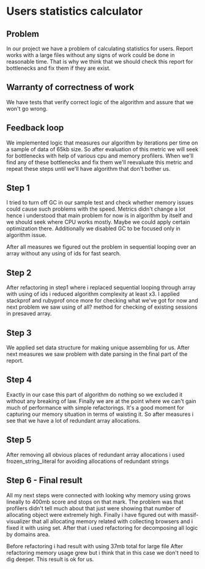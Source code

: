# Users statistics calculator

## Problem
In our project we have a problem of calculating statistics for users. Report works with a large files without any signs
of work could be done in reasonable time. That is why we think that we should check this report for bottlenecks and fix 
them if they are exist.

## Warranty of correctness of work
We have tests that verify correct logic of the algorithm and assure that we won't go wrong.

## Feedback loop
We implemented logic that measures our algorithm by iterations per time on a sample of data of 65kb size. So after 
evaluation of this metric we will seek for bottlenecks with help of various cpu and memory profilers. When we'll find any
of these bottlenecks and fix them we'll reevaluate this metric and repeat these steps until we'll have algorithm that don't
bother us.

## Step 1
I tried to turn off GC in our sample test and check whether memory issues could cause such problems with the speed.
Metrics didn't change a lot hence i understood that main problem for now is in algorithm by itself and we should seek 
where CPU works mostly. Maybe we could apply certain optimization there. Additionally we disabled GC to be focused only 
in algorithm issue.

After all measures we figured out the problem in sequential looping over an array without any using of ids for fast search.

## Step 2
After refactoring in step1 where i replaced sequential looping through array with using of ids i reduced algorithm
complexity at least x3. I applied stackprof and rubyprof once more for checking what we've got for now and next problem we
saw using of all? method for checking of existing sessions in presaved array.

## Step 3
We applied set data structure for making unique assembling for us. After next measures we saw problem with date parsing
in the final part of the report.

## Step 4 
Exactly in our case this part of algorithm do nothing so we excluded it without any breaking of law. Finally we are at
the point where we can't gain much of performance with simple refactorings. It's a good moment for capturing our memory 
situation in terms of waisting it. So after measures i see that we have a lot of redundant array allocations. 

## Step 5
After removing all obvious places of redundant array allocations i used frozen_string_literal for avoiding allocations of 
redundant strings

## Step 6 - Final result
All my next steps were connected with looking why memory using grows lineally to 400mb score and stops on that mark. The
problem was that profilers didn't tell much about that just were showing that number of allocating object were extremely
high. Finally i have figured out with massif-visualizer that all allocating memory related with collecting browsers and 
i fixed it with using set. After that i used refactoring for decomposing all logic by domains area.

Before refactoring i had result with using 37mb total for large file
After refactoring memory usage grew but i think that in this case we don't need to dig deeper. This result is ok for us.
